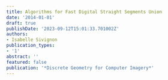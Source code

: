 ```yaml
---
title: Algorithms for Fast Digital Straight Segments Union
date: '2014-01-01'
draft: true
publishDate: '2023-09-12T15:01:33.701002Z'
authors:
- Isabelle Sivignon
publication_types:
- '1'
abstract: ''
featured: false
publication: '*Discrete Geometry for Computer Imagery*'
---
```


